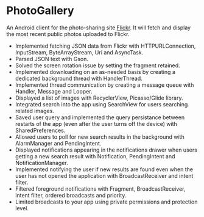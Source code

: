 # PhotoGallery
An Android client for the photo-sharing site <a href="https://www.flickr.com/" target="_blank">Flickr</a>.
It will fetch and display the most recent public photos uploaded to Flickr.

<ul>
  <li>Implemented fetching JSON data from Flickr with HTTPURLConnection, InputStream, ByteArrayStream, Uri and AsyncTask.</li>
  <li>Parsed JSON text with Gson.</li>
  <li>Solved the screen rotation issue by setting the fragment retained.</li>
  <li>Implemented downloading on an as-needed basis by creating a dedicated background thread with HandlerThread.</li>
  <li>Implemented thread communication by creating a message queue with Handler, Message and Looper.</li>
  <li>Displayed a list of images with RecyclerView, Picasso/Glide library.</li>
  <li>Integrated search into the app using SearchView for users searching related images.</li>
  <li>Saved user query and implemented the query persistance between restarts of the app (even after the user turns off the device) with SharedPreferences.</li>
  <li>Allowed users to poll for new search results in the background with AlarmManager and PendingIntent.</li>
  <li>Displayed notifications appearing in the notifications drawer when users getting a new search result with Notification, PendingIntent and NotificationManager.</li>
  <li>Implemented notifying the user if new results are found even when the user has not opened the application with BroadcastReceiver and intent filter.</li>
  <li>Filtered foreground notifications with Fragment, BroadcastReceiver, intent filter, ordered broadcasts and priority.</li>
  <li>Limited broadcasts to your app using private permissions and protection level.</li>
</ul>
